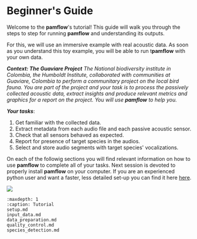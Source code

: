 # Beginner's Guide

Welcome to the **pamflow**'s tutorial! This guide will walk you through the steps to step for  running **pamflow** and understanding its outputs.

For this, we will use an immersive example with real acoustic data. As soon as you understand this toy example, you will be able to run t**pamflow** with your own data.

***Context: The Guaviare Project***
*The National biodiversity institute in Colombia, the Humboldt Institute, collaborated with communities at Guaviare, Colombia to perform a communitary project on the local bird fauna. You are part of the project  and your task is to process the passively collected acoustic data, extract insights and produce relevant metrics and graphics for a report on the project. You will use **pamflow** to help you.*

***Your tasks***: 
1. Get familiar with the collected data.
2. Extract metadata from each audio file and each passive acoustic sensor.
3. Check that all sensors behaved as expected.
4. Report for presence of target species in the audios.
5. Select and store audio segments with target species' vocalizations.


On each of the followig sections you will find relevant information on how to use **pamflow** to complete all of your tasks. Next session is devoted to properly install  **pamflow** on your computer. If you are an experienced python user and want a faster, less detailed set-up you can find it here [here](../contributing_guidelines.md#getting-started).

![](../../meta/images/pamflow_intro.jpg)



```{toctree}
:maxdepth: 1
:caption: Tutorial
setup.md
input_data.md
data_preparation.md
quality_control.md
species_detection.md





